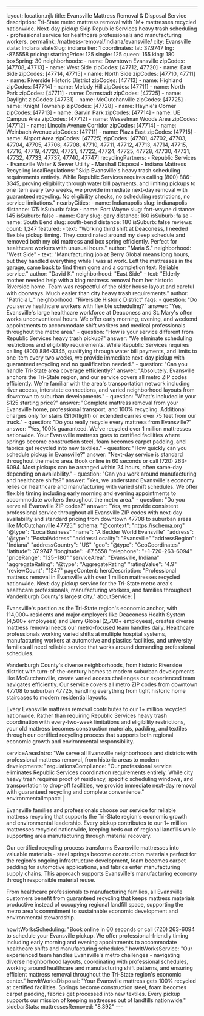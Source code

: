 ---
layout: location.njk
title: Evansville Mattress Removal & Disposal Service
description: Tri-State metro mattress removal with 1M+ mattresses recycled nationwide. Next-day pickup Skip Republic Services heavy trash scheduling - professional service for healthcare professionals and manufacturing workers.
permalink: /mattress-removal/indiana/evansville/
city: Evansville state: Indiana stateSlug: indiana tier: 1 coordinates: lat: 37.9747 lng: -87.5558 pricing: startingPrice: 125 single: 125 queen: 155 king: 180 boxSpring: 30 neighborhoods: - name: Downtown Evansville zipCodes: [47708, 47713] - name: West Side zipCodes: [47712, 47720] - name: East Side zipCodes: [47714, 47715] - name: North Side zipCodes: [47710, 47711] - name: Riverside Historic District zipCodes: [47713] - name: Highland zipCodes: [47714] - name: Melody Hill zipCodes: [47711] - name: North Park zipCodes: [47711] - name: Darmstadt zipCodes: [47725] - name: Daylight zipCodes: [47731] - name: McCutchanville zipCodes: [47725] - name: Knight Township zipCodes: [47728] - name: Haynie's Corner zipCodes: [47713] - name: Garvin Park zipCodes: [47714] - name: UE Campus Area zipCodes: [47712] - name: Wesselman Woods Area zipCodes: [47712] - name: Lincoln Avenue Corridor zipCodes: [47714] - name: Weinbach Avenue zipCodes: [47711] - name: Plaza East zipCodes: [47715] - name: Airport Area zipCodes: [47725] zipCodes: [47701, 47702, 47703, 47704, 47705, 47706, 47708, 47710, 47711, 47712, 47713, 47714, 47715, 47716, 47719, 47720, 47721, 47722, 47724, 47725, 47728, 47730, 47731, 47732, 47733, 47737, 47740, 47747] recyclingPartners: - Republic Services - Evansville Water & Sewer Utility - Marshall Disposal - Indiana Mattress Recycling localRegulations: "Skip Evansville's heavy trash scheduling requirements entirely. While Republic Services requires calling (800) 886-3345, proving eligibility through water bill payments, and limiting pickups to one item every two weeks, we provide immediate next-day removal with guaranteed recycling. No eligibility checks, no scheduling restrictions, no service limitations." nearbyCities: - name: Indianapolis slug: indianapolis distance: 175 isSuburb: false - name: Fort Wayne slug: fort-wayne distance: 145 isSuburb: false - name: Gary slug: gary distance: 160 isSuburb: false - name: South Bend slug: south-bend distance: 180 isSuburb: false reviews: count: 1,247 featured: - text: "Working third shift at Deaconess, I needed flexible pickup timing. They coordinated around my sleep schedule and removed both my old mattress and box spring efficiently. Perfect for healthcare workers with unusual hours." author: "Maria S." neighborhood: "West Side" - text: "Manufacturing job at Berry Global means long hours, but they handled everything while I was at work. Left the mattresses in the garage, came back to find them gone and a completion text. Reliable service." author: "David K." neighborhood: "East Side" - text: "Elderly mother needed help with a king mattress removal from her historic Riverside home. Team was respectful of the older house layout and careful with doorways. Much easier than city heavy trash requirements." author: "Patricia L." neighborhood: "Riverside Historic District" faqs: - question: "Do you serve healthcare workers with flexible scheduling?" answer: "Yes, Evansville's large healthcare workforce at Deaconess and St. Mary's often works unconventional hours. We offer early morning, evening, and weekend appointments to accommodate shift workers and medical professionals throughout the metro area." - question: "How is your service different from Republic Services heavy trash pickup?" answer: "We eliminate scheduling restrictions and eligibility requirements. While Republic Services requires calling (800) 886-3345, qualifying through water bill payments, and limits to one item every two weeks, we provide immediate next-day pickup with guaranteed recycling and no qualification needed." - question: "Can you handle Tri-State area coverage efficiently?" answer: "Absolutely. Evansville anchors the Tri-State region, and our service covers all metro ZIP codes efficiently. We're familiar with the area's transportation network including river access, interstate connections, and varied neighborhood layouts from downtown to suburban developments." - question: "What's included in your $125 starting price?" answer: "Complete mattress removal from your Evansville home, professional transport, and 100% recycling. Additional charges only for stairs ($10/flight) or extended carries over 75 feet from our truck." - question: "Do you really recycle every mattress from Evansville?" answer: "Yes, 100% guaranteed. We've recycled over 1 million mattresses nationwide. Your Evansville mattress goes to certified facilities where springs become construction steel, foam becomes carpet padding, and fabrics get recycled into new textiles." - question: "How quickly can you schedule pickup in Evansville?" answer: "Next-day service is standard throughout the metro area. Book online in 60 seconds or call (720) 263-6094. Most pickups can be arranged within 24 hours, often same-day depending on availability." - question: "Can you work around manufacturing and healthcare shifts?" answer: "Yes, we understand Evansville's economy relies on healthcare and manufacturing with varied shift schedules. We offer flexible timing including early morning and evening appointments to accommodate workers throughout the metro area." - question: "Do you serve all Evansville ZIP codes?" answer: "Yes, we provide consistent professional service throughout all Evansville ZIP codes with next-day availability and standard pricing from downtown 47708 to suburban areas like McCutchanville 47725." schema: "@context": "https://schema.org" "@type": "LocalBusiness" "name": "A Bedder World Evansville" "address": "@type": "PostalAddress" "addressLocality": "Evansville" "addressRegion": "Indiana" "addressCountry": "US" "geo": "@type": "GeoCoordinates" "latitude": 37.9747 "longitude": -87.5558 "telephone": "+1-720-263-6094" "priceRange": "$125-$180" "serviceArea": "Evansville, Indiana" "aggregateRating": "@type": "AggregateRating" "ratingValue": "4.9" "reviewCount": "1247" pageContent: heroDescription: "Professional mattress removal in Evansville with over 1 million mattresses recycled nationwide. Next-day pickup service for the Tri-State metro area's healthcare professionals, manufacturing workers, and families throughout Vanderburgh County's largest city." aboutService: | <p>Evansville's position as the Tri-State region's economic anchor, with 114,000+ residents and major employers like Deaconess Health System (4,500+ employees) and Berry Global (2,700+ employees), creates diverse mattress removal needs our metro-focused team handles daily. Healthcare professionals working varied shifts at multiple hospital systems, manufacturing workers at automotive and plastics facilities, and university families all need reliable service that works around demanding professional schedules.</p> <p>Vanderburgh County's diverse neighborhoods, from historic Riverside district with turn-of-the-century homes to modern suburban developments like McCutchanville, create varied access challenges our experienced team navigates efficiently. Our service covers all metro ZIP codes from downtown 47708 to suburban 47725, handling everything from tight historic home staircases to modern residential layouts.</p> <p>Every Evansville mattress removal contributes to our 1+ million recycled nationwide. Rather than requiring Republic Services heavy trash coordination with every-two-week limitations and eligibility restrictions, your old mattress becomes construction materials, padding, and textiles through our certified recycling process that supports both regional economic growth and environmental responsibility.</p> serviceAreasIntro: "We serve all Evansville neighborhoods and districts with professional mattress removal, from historic areas to modern developments:" regulationsCompliance: "Our professional service eliminates Republic Services coordination requirements entirely. While city heavy trash requires proof of residency, specific scheduling windows, and transportation to drop-off facilities, we provide immediate next-day removal with guaranteed recycling and complete convenience." environmentalImpact: | <p>Evansville families and professionals choose our service for reliable mattress recycling that supports the Tri-State region's economic growth and environmental leadership. Every pickup contributes to our 1+ million mattresses recycled nationwide, keeping beds out of regional landfills while supporting area manufacturing through material recovery.</p> <p>Our certified recycling process transforms Evansville mattresses into valuable materials - steel springs become construction materials perfect for the region's ongoing infrastructure development, foam becomes carpet padding for automotive applications, and fabrics enter manufacturing supply chains. This approach supports Evansville's manufacturing economy through responsible material reuse.</p> <p>From healthcare professionals to manufacturing families, all Evansville customers benefit from guaranteed recycling that keeps mattress materials productive instead of occupying regional landfill space, supporting the metro area's commitment to sustainable economic development and environmental stewardship.</p> howItWorksScheduling: "Book online in 60 seconds or call (720) 263-6094 to schedule your Evansville pickup. We offer professional-friendly timing including early morning and evening appointments to accommodate healthcare shifts and manufacturing schedules." howItWorksService: "Our experienced team handles Evansville's metro challenges - navigating diverse neighborhood layouts, coordinating with professional schedules, working around healthcare and manufacturing shift patterns, and ensuring efficient mattress removal throughout the Tri-State region's economic center." howItWorksDisposal: "Your Evansville mattress gets 100% recycled at certified facilities. Springs become construction steel, foam becomes carpet padding, fabrics get processed into new textiles. Every pickup supports our mission of keeping mattresses out of landfills nationwide." sidebarStats: mattressesRemoved: "8,392" ---